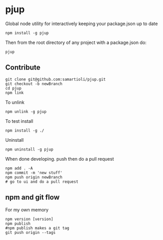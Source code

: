 # pjup

Global node utility for interactively keeping your package.json up to date

    npm install -g pjup

Then from the root directory of any project with a package.json do:

    pjup


## Contribute

    git clone git@github.com:samartioli/pjup.git
    git checkout -b newBranch
    cd pjup
    npm link

To unlink

    npm unlink -g pjup

To test install

    npm install -g ./

Uninstall

    npm uninstall -g pjup

When done developing. push then do a pull request

    npm add . -A
    npm commit -m 'new stuff'
    npm push origin newBranch
    # go to ui and do a pull request


## npm and git flow

For my own memory

    npm version [version]
    npm publish
    #npm publish makes a git tag
    git push origin --tags
